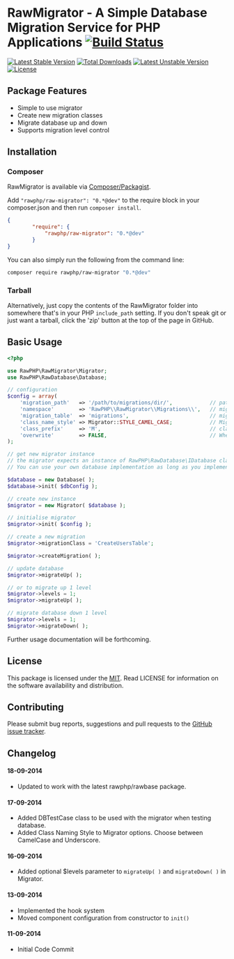 # RawMigrator - A Simple Database Migration Service for PHP Applications [![Build Status](https://travis-ci.org/rawphp/RawMigrator.svg?branch=master)](https://travis-ci.org/rawphp/RawMigrator)

[![Latest Stable Version](https://poser.pugx.org/rawphp/raw-migrator/v/stable.svg)](https://packagist.org/packages/rawphp/raw-migrator) [![Total Downloads](https://poser.pugx.org/rawphp/raw-migrator/downloads.svg)](https://packagist.org/packages/rawphp/raw-migrator) [![Latest Unstable Version](https://poser.pugx.org/rawphp/raw-migrator/v/unstable.svg)](https://packagist.org/packages/rawphp/raw-migrator) [![License](https://poser.pugx.org/rawphp/raw-migrator/license.svg)](https://packagist.org/packages/rawphp/raw-migrator)

## Package Features
- Simple to use migrator
- Create new migration classes
- Migrate database up and down
- Supports migration level control

## Installation

### Composer
RawMigrator is available via [Composer/Packagist](https://packagist.org/packages/rawphp/raw-router).

Add `"rawphp/raw-migrator": "0.*@dev"` to the require block in your composer.json and then run `composer install`.

```json
{
        "require": {
            "rawphp/raw-migrator": "0.*@dev"
        }
}
```

You can also simply run the following from the command line:

```sh
composer require rawphp/raw-migrator "0.*@dev"
```

### Tarball
Alternatively, just copy the contents of the RawMigrator folder into somewhere that's in your PHP `include_path` setting. If you don't speak git or just want a tarball, click the 'zip' button at the top of the page in GitHub.

## Basic Usage

```php
<?php

use RawPHP\RawMigrator\Migrator;
use RawPHP\RawDatabase\Database;

// configuration
$config = array(
    'migration_path'   => '/path/to/migrations/dir/',            // path to migrations directory
    'namespace'        => 'RawPHP\\RawMigrator\\Migrations\\',   // migrations namespace, leave empty if namespaces not used
    'migration_table'  => 'migrations',                          // migrations table name
    'class_name_style' => Migrator::STYLE_CAMEL_CASE;            // Migrator::STYLE_UNDERSCORE
    'class_prefix'     => 'M',                                   // class prefix for creating new migrations
    'overwrite'        => FALSE,                                 // Whether to overwrite existing migrations of the same name
);

// get new migrator instance
// the migrator expects an instance of RawPHP\RawDatabase\IDatabase class as its first parameter.
// You can use your own database implementation as long as you implement the IDatabase interface.

$database = new Database( );
$database->init( $dbConfig );

// create new instance
$migrator = new Migrator( $database );

// initialise migrator
$migrator->init( $config );

// create a new migration
$migrator->migrationClass = 'CreateUsersTable';

$migrator->createMigration( );

// update database
$migrator->migrateUp( );

// or to migrate up 1 level
$migrator->levels = 1;
$migrator->migrateUp( );

// migrate database down 1 level
$migrator->levels = 1;
$migrator->migrateDown( );
```

Further usage documentation will be forthcoming.

## License
This package is licensed under the [MIT](https://github.com/rawphp/RawMigrator/blob/master/LICENSE). Read LICENSE for information on the software availability and distribution.

## Contributing

Please submit bug reports, suggestions and pull requests to the [GitHub issue tracker](https://github.com/rawphp/RawMigrator/issues).

## Changelog

#### 18-09-2014
- Updated to work with the latest rawphp/rawbase package.

#### 17-09-2014
- Added DBTestCase class to be used with the migrator when testing database.
- Added Class Naming Style to Migrator options. Choose between CamelCase and Underscore.

#### 16-09-2014
- Added optional $levels parameter to `migrateUp( )` and `migrateDown( )` in Migrator.

#### 13-09-2014
- Implemented the hook system
- Moved component configuration from constructor to `init()`

#### 11-09-2014
- Initial Code Commit
